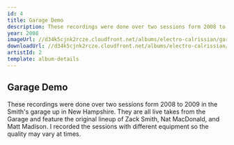 ```yaml
---
id: 4
title: Garage Demo
description: These recordings were done over two sessions form 2008 to 2009 in the Smith's garage up in New Hampshire.
year: 2008
imageUrl: //d34k5cjnk2rcze.cloudfront.net/albums/electro-calrissian/garage-demo/garage-demo.jpg
downloadUrl: //d34k5cjnk2rcze.cloudfront.net/albums/electro-calrissian/garage-demo/garage-demo.zip
artistId: 2
template: album-details
---
```


## Garage Demo

These recordings were done over two sessions form 2008 to 2009 in the Smith's garage up in New Hampshire.  They are all live takes from the Garage and feature the original lineup of Zack Smith, Nat MacDonald, and Matt Madison.  I recorded the sessions with different equipment so the quality may vary at times.